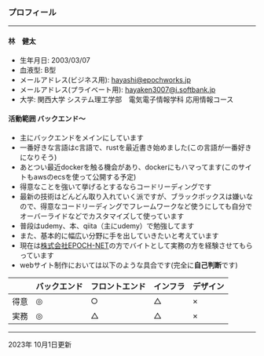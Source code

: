 ### プロフィール
***
#### 林　健太

- 生年月日: 2003/03/07
- 血液型: B型
- メールアドレス(ビジネス用): hayashi@epochworks.jp
- メールアドレス(プライベート用): hayaken3007@i.softbank.jp
- 大学: <span class="inline-code">関西大学 システム理工学部　電気電子情報学科 応用情報コース</span>

#### 活動範囲 バックエンド〜
- 主にバックエンドをメインにしています
- 一番好きな言語はc言語で、rustを最近書き始めました(この言語が一番好きになりそう)
- あとつい最近dockerを触る機会があり、dockerにもハマってます(このサイトもawsのecsを使って公開する予定)
- 得意なことを強いて挙げるとするならコードリーディングです
- 最新の技術はどんどん取り入れていく派ですが、ブラックボックスは嫌いなので、得意なコードリーディングでフレームワークなど使うにしても自分でオーバーライドなどでカスタマイズして使っています
- 普段はudemy、本、qiita（主にudemy）で勉強してます
- また、基本的に幅広い分野に手を出していきたいと考えています
- 現在は[株式会社EPOCH-NET](https://www.epochworks.jp/)の方でバイトとして実務の方を経験させてもらっています
- webサイト制作においては以下のような具合です(完全に**自己判断**です)

|  | バックエンド | フロントエンド | インフラ | デザイン |
| - | - | - | - | - |
| 得意 | ◎ | ○ | △ | × |
| 実務 | ◎ | △ | △ | × |

***
<div class="capt">2023年 10月1日更新</div>